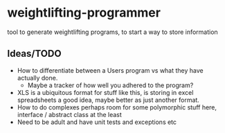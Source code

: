 # weightlifting-programmer
tool to generate weightlifting programs, to start a way to store information

## Ideas/TODO
- How to differentiate between a Users program vs what they have actually done.
	- Maybe a tracker of how well you adhered to the program?
- XLS is a ubiquitous format for stuff like this, is storing in excel spreadsheets a good idea, maybe better as just another format.
- How to do complexes perhaps room for some polymorphic stuff here, interface / abstract class at the least
- Need to be adult and have unit tests and exceptions etc
